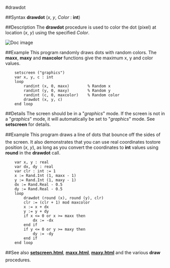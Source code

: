 
#drawdot

##Syntax
**drawdot** (*x*, *y*, *Color* : **int**)



##Description
The **drawdot** procedure is used to color the dot (pixel) at location (*x*, *y*) using the specified *Color*.

![Doc image](drawdot01.gif)


##Example
This program randomly draws dots with random colors. The **maxx**, **maxy** and **maxcolor** functions give the maximum x, y and color values.


        setscreen ("graphics")
        var x, y, c : int
        loop
            randint (x, 0, maxx)        % Random x
            randint (y, 0, maxy)        % Random y
            randint (c, 0, maxcolor)    % Random color
            drawdot (x, y, c)
        end loop
##Details
The screen should be in a "*graphics*" mode. If the screen is not in a "*graphics*" mode,  it will automatically be set to "*graphics*" mode. See **setscreen** for details.



##Example
This program draws a line of dots that bounce off the sides of the screen. It also demonstrates that you can use real coordinates tostore position (*x*, *y*), as long as you convert the coordinates to **int** values using **round** in the **drawdot** call.


        var x, y : real
        var dx, dy : real
        var clr : int := 1
        x := Rand.Int (1, maxx - 1)
        y := Rand.Int (1, maxy - 1)
        dx := Rand.Real - 0.5
        dy := Rand.Real - 0.5
        loop
            drawdot (round (x), round (y), clr)
            clr := (clr + 1) mod maxcolor
            x := x + dx
            y := y + dy
            if x <= 0 or x >= maxx then
                dx := -dx
            end if
            if y <= 0 or y >= maxy then
                dy := -dy
            end if
        end loop
##See also
**[setscreen.html](setscreen)**, **[maxx.html](maxx)**, **[maxy.html](maxy)** and the various **draw** procedures. 


